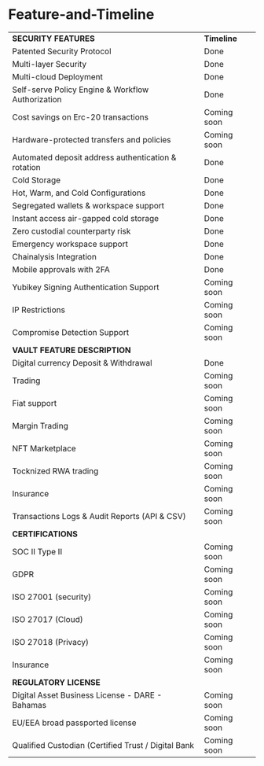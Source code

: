 # Feature-and-Timeline
<table>
  <tr>
   <td><strong>SECURITY FEATURES</strong>
   </td>
   <td><strong>Timeline</strong>
   </td>
  </tr>
  <tr>
   <td>Patented Security Protocol
   </td>
   <td>Done
   </td>
  </tr>
  <tr>
   <td>Multi-layer Security
   </td>
   <td>Done
   </td>
  </tr>
  <tr>
   <td>Multi-cloud Deployment
   </td>
   <td>Done
   </td>
  </tr>
  <tr>
   <td>Self-serve Policy Engine & Workflow Authorization
   </td>
   <td>Done
   </td>
  </tr>
  <tr>
   <td>Cost savings on Erc-20 transactions
   </td>
   <td>Coming soon
   </td>
  </tr>
  <tr>
   <td>Hardware-protected transfers and policies
   </td>
   <td>Coming soon
   </td>
  </tr>
  <tr>
   <td>Automated deposit address authentication & rotation
   </td>
   <td>Done
   </td>
  </tr>
  <tr>
   <td>Cold Storage
   </td>
   <td>Done
   </td>
  </tr>
  <tr>
   <td>Hot, Warm, and Cold Configurations
   </td>
   <td>Done
   </td>
  </tr>
  <tr>
   <td>Segregated wallets & workspace support
   </td>
   <td>Done
   </td>
  </tr>
  <tr>
   <td>Instant access air-gapped cold storage
   </td>
   <td>Done
   </td>
  </tr>
  <tr>
   <td>Zero custodial counterparty risk 
   </td>
   <td>Done
   </td>
  </tr>
  <tr>
   <td>Emergency workspace support
   </td>
   <td>Done
   </td>
  </tr>
  <tr>
   <td>Chainalysis Integration
   </td>
   <td>Done
   </td>
  </tr>
  <tr>
   <td>Mobile approvals with 2FA
   </td>
   <td>Done
   </td>
  </tr>
  <tr>
   <td>Yubikey Signing Authentication Support
   </td>
   <td>Coming soon
   </td>
  </tr>
  <tr>
   <td>IP Restrictions
   </td>
   <td>Coming soon
   </td>
  </tr>
  <tr>
   <td>Compromise Detection Support
   </td>
   <td>Coming soon
   </td>
  </tr>
  <tr>
   <td><strong>VAULT FEATURE DESCRIPTION</strong>
   </td>
   <td>
   </td>
  </tr>
  <tr>
   <td>Digital currency Deposit & Withdrawal
   </td>
   <td>Done
   </td>
  </tr>
  <tr>
   <td>Trading
   </td>
   <td>Coming soon
   </td>
  </tr>
  <tr>
   <td>Fiat support
   </td>
   <td>Coming soon
   </td>
  </tr>
  <tr>
   <td>Margin Trading
   </td>
   <td>Coming soon
   </td>
  </tr>
  <tr>
   <td>NFT Marketplace
   </td>
   <td>Coming soon
   </td>
  </tr>
  <tr>
   <td>Tocknized RWA trading
   </td>
   <td>Coming soon
   </td>
  </tr>
  <tr>
   <td>Insurance
   </td>
   <td>Coming soon
   </td>
  </tr>
  <tr>
   <td>Transactions Logs & Audit Reports (API & CSV)
   </td>
   <td>Coming soon
   </td>
  </tr>
  <tr>
   <td><strong>CERTIFICATIONS</strong>
   </td>
   <td>
   </td>
  </tr>
  <tr>
   <td>SOC II Type II
   </td>
   <td>Coming soon
   </td>
  </tr>
  <tr>
   <td>GDPR
   </td>
   <td>Coming soon
   </td>
  </tr>
  <tr>
   <td>ISO 27001 (security)
   </td>
   <td>Coming soon
   </td>
  </tr>
  <tr>
   <td>ISO 27017 (Cloud)
   </td>
   <td>Coming soon
   </td>
  </tr>
  <tr>
   <td>ISO 27018 (Privacy)
   </td>
   <td>Coming soon
   </td>
  </tr>
  <tr>
   <td>Insurance
   </td>
   <td>Coming soon
   </td>
  </tr>
  <tr>
   <td><strong>REGULATORY LICENSE </strong>
   </td>
   <td>
   </td>
  </tr>
  <tr>
   <td>Digital Asset Business License - DARE - Bahamas
   </td>
   <td>Coming soon
   </td>
  </tr>
  <tr>
   <td>EU/EEA broad passported license
   </td>
   <td>Coming soon
   </td>
  </tr>
  <tr>
   <td>Qualified Custodian (Certified Trust / Digital Bank
   </td>
   <td>Coming soon
   </td>
  </tr>
</table>
